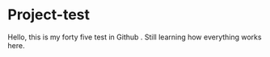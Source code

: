 # Project-test
Hello, this is my forty five test in Github . 
Still learning how everything works here.
